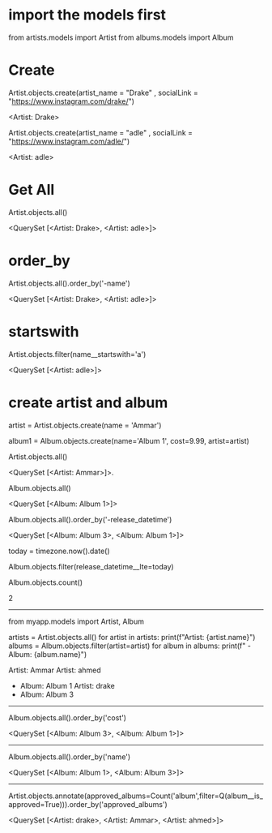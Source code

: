 # import the models first
from artists.models import Artist
from albums.models import Album

# Create
Artist.objects.create(artist_name = "Drake" , socialLink = "https://www.instagram.com/drake/")

<Artist: Drake>

Artist.objects.create(artist_name = "adle" , socialLink = "https://www.instagram.com/adle/")

<Artist: adle>

# Get All
Artist.objects.all()

<QuerySet [<Artist: Drake>, <Artist: adle>]>

# order_by
Artist.objects.all().order_by('-name')

<QuerySet [<Artist: Drake>, <Artist: adle>]>

# startswith
Artist.objects.filter(name__startswith='a')

<QuerySet [<Artist: adle>]>
# create artist and album

artist = Artist.objects.create(name = 'Ammar') 

album1 = Album.objects.create(name='Album 1', cost=9.99, artist=artist)  

Artist.objects.all() 

<QuerySet [<Artist: Ammar>]>.

Album.objects.all()  

<QuerySet [<Album: Album 1>]>

Album.objects.all().order_by('-release_datetime')

<QuerySet [<Album: Album 3>, <Album: Album 1>]>

today = timezone.now().date()

Album.objects.filter(release_datetime__lte=today) 

Album.objects.count()

2

-----------------------
from myapp.models import Artist, Album

artists = Artist.objects.all()
for artist in artists:
    print(f"Artist: {artist.name}")
    albums = Album.objects.filter(artist=artist)
    for album in albums:
        print(f" - Album: {album.name}")


Artist: Ammar
Artist: ahmed
 - Album: Album 1
Artist: drake
 - Album: Album 3

-------------------------------

Album.objects.all().order_by('cost')

<QuerySet [<Album: Album 3>, <Album: Album 1>]>

-----------------------------------

Album.objects.all().order_by('name')

<QuerySet [<Album: Album 1>, <Album: Album 3>]>

-----------------------------------

 Artist.objects.annotate(approved_albums=Count('album',filter=Q(album__is_approved=True))).order_by('approved_albums')

 <QuerySet [<Artist: drake>, <Artist: Ammar>, <Artist: ahmed>]>
